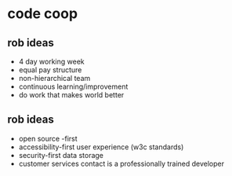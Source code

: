 # code coop

## rob ideas
- 4 day working week
- equal pay structure
- non-hierarchical team
- continuous learning/improvement
- do work that makes world better

## rob ideas
- open source -first
- accessibility-first user experience (w3c standards)
- security-first data storage
- customer services contact is a professionally trained developer
